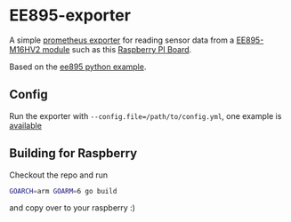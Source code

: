 # EE895-exporter

A simple [prometheus exporter](https://prometheus.io/docs/instrumenting/exporters/) for 
reading sensor data from a [EE895-M16HV2 module](https://buyzero.de/products/ee895-m16hv2)
such as this [Raspberry PI Board](https://buyzero.de/products/raspberry-pi-co2-sensor-breakout-board).

Based on the [ee895 python example](https://github.com/pi3g/ee895-python-example).

## Config

Run the exporter with `--config.file=/path/to/config.yml`, one example is [available](./ee895-exporter.yaml)

## Building for Raspberry

Checkout the repo and run

```bash
GOARCH=arm GOARM=6 go build
```

and copy over to your raspberry :)


